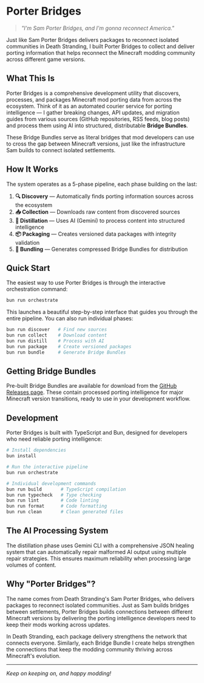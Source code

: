 # Porter Bridges

> *"I'm Sam Porter Bridges, and I'm gonna reconnect America."*

Just like Sam Porter Bridges delivers packages to reconnect isolated communities in Death Stranding, I built Porter Bridges to collect and deliver porting information that helps reconnect the Minecraft modding community across different game versions.

## What This Is

Porter Bridges is a comprehensive development utility that discovers, processes, and packages Minecraft mod porting data from across the ecosystem. Think of it as an automated courier service for porting intelligence — I gather breaking changes, API updates, and migration guides from various sources (GitHub repositories, RSS feeds, blog posts) and process them using AI into structured, distributable **Bridge Bundles**.

These Bridge Bundles serve as literal bridges that mod developers can use to cross the gap between Minecraft versions, just like the infrastructure Sam builds to connect isolated settlements.

## How It Works

The system operates as a 5-phase pipeline, each phase building on the last:

1. **🔍 Discovery** — Automatically finds porting information sources across the ecosystem
2. **📥 Collection** — Downloads raw content from discovered sources
3. **🧪 Distillation** — Uses AI (Gemini) to process content into structured intelligence
4. **📦 Packaging** — Creates versioned data packages with integrity validation
5. **🌉 Bundling** — Generates compressed Bridge Bundles for distribution

## Quick Start

The easiest way to use Porter Bridges is through the interactive orchestration command:

```bash
bun run orchestrate
```

This launches a beautiful step-by-step interface that guides you through the entire pipeline. You can also run individual phases:

```bash
bun run discover   # Find new sources
bun run collect    # Download content
bun run distill    # Process with AI
bun run package    # Create versioned packages
bun run bundle     # Generate Bridge Bundles
```

## Getting Bridge Bundles

Pre-built Bridge Bundles are available for download from the [GitHub Releases page](https://github.com/iamkaf/porter-bridges/releases). These contain processed porting intelligence for major Minecraft version transitions, ready to use in your development workflow.

## Development

Porter Bridges is built with TypeScript and Bun, designed for developers who need reliable porting intelligence:

```bash
# Install dependencies
bun install

# Run the interactive pipeline
bun run orchestrate

# Individual development commands
bun run build       # TypeScript compilation
bun run typecheck   # Type checking
bun run lint        # Code linting
bun run format      # Code formatting
bun run clean       # Clean generated files
```

## The AI Processing System

The distillation phase uses Gemini CLI with a comprehensive JSON healing system that can automatically repair malformed AI output using multiple repair strategies. This ensures maximum reliability when processing large volumes of content.

## Why "Porter Bridges"?

The name comes from Death Stranding's Sam Porter Bridges, who delivers packages to reconnect isolated communities. Just as Sam builds bridges between settlements, Porter Bridges builds connections between different Minecraft versions by delivering the porting intelligence developers need to keep their mods working across updates.

In Death Stranding, each package delivery strengthens the network that connects everyone. Similarly, each Bridge Bundle I create helps strengthen the connections that keep the modding community thriving across Minecraft's evolution.

---

*Keep on keeping on, and happy modding!*